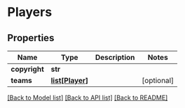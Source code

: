 # Players

## Properties
Name | Type | Description | Notes
------------ | ------------- | ------------- | -------------
**copyright** | **str** |  | 
**teams** | [**list[Player]**](Player.md) |  | [optional] 

[[Back to Model list]](../README.md#documentation-for-models) [[Back to API list]](../README.md#documentation-for-api-endpoints) [[Back to README]](../README.md)


